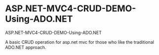 # ASP.NET-MVC4-CRUD-DEMO-Using-ADO.NET
ASP.NET-MVC4-CRUD-DEMO-Using-ADO.NET

A basic CRUD operation for asp.net mvc for those who like the traditional ADO.NET approach.
